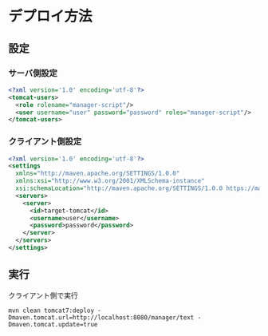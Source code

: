 # デプロイ方法

## 設定

### サーバ側設定

```$TOMCAT_HOME/conf/tomcat-users.xml
<?xml version='1.0' encoding='utf-8'?>
<tomcat-users>
  <role rolename="manager-script"/>
  <user username="user" password="password" roles="manager-script"/>
</tomcat-users>
```

### クライアント側設定

```~/.m2/settings.xml
<?xml version='1.0' encoding='utf-8'?>
<settings
  xmlns="http://maven.apache.org/SETTINGS/1.0.0"
  xmlns:xsi="http://www.w3.org/2001/XMLSchema-instance"
  xsi:schemaLocation="http://maven.apache.org/SETTINGS/1.0.0 https://maven.apache.org/xsd/settings-1.0.0.xsd">
  <servers>
    <server>
      <id>target-tomcat</id>
      <username>user</username>
      <password>password</password>
    </server>
  </servers>
</settings>

```

## 実行

クライアント側で実行

```
mvn clean tomcat7:deploy -Dmaven.tomcat.url=http://localhost:8080/manager/text -Dmaven.tomcat.update=true
```
